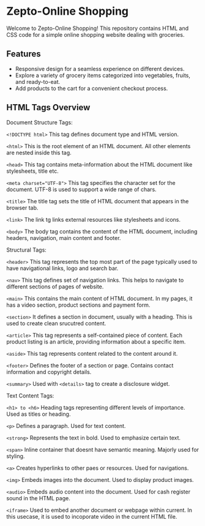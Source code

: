 # Zepto-Online Shopping

Welcome to Zepto-Online Shopping! This repository contains HTML and CSS code for a simple online shopping website dealing with groceries.


## Features

- Responsive design for a seamless experience on different devices.
- Explore a variety of grocery items categorized into vegetables, fruits, and ready-to-eat.
- Add products to the cart for a convenient checkout process.


## HTML Tags Overview

Document Structure Tags:

`<!DOCTYPE html>`
This tag defines document type and HTML version.

`<html>`
This is the root element of an HTML document. All other elements are nested inside this tag.

`<head>`
This tag contains meta-information about the HTML document like stylesheets, title etc.

`<meta charset="UTF-8">`
This tag specifies the character set for the document. UTF-8 is used to support a wide range of chars.

`<title>`
The title tag sets the title of HTML document that appears in the browser tab.

`<link>`
The link tg links external resources like stylesheets and icons.

`<body>`
The body tag contains the content of the HTML document, including headers, navigation, main content and footer.

Structural Tags:

`<header>`
This tag represents the top most part of the page typically used to have navigational links, logo and search bar. 

`<nav>`
This tag defines set of navigation links. This helps to navigate to different sections of pages of website.

`<main>`
This contains the main content of HTML document. In my pages, it has a video section, product sections and payment form.

`<section>`
It defines a section in document, usually with a heading. This is used to create clean srucutred content.

`<article>`
This tag represents a self-contained piece of content. Each product listing is an article, providing information about a specific item. 

`<aside>`
This tag represents content related to the content around it.

`<footer>`
Defines the footer of a section or page. Contains contact information and copyright details.

`<summary>`
Used with `<details>` tag to create a disclosure widget.


Text Content Tags:

`<h1> to <h6>`
Heading tags representing different levels of importance. Used as titles or heading. 

`<p>`
Defines a paragraph. Used for text content.

`<strong>`
Represents the text in bold. Used to emphasize certain text.

`<span>`
Inline container that doesnt have semantic meaning. Majorly used for styling.

`<a>`
Creates hyperlinks to other paes or resources. Used for navigations.

`<img>`
Embeds images into the document. Used to display product images. 

`<audio>`
Embeds audio content into the document. Used for cash register sound in the HTML page.

`<iframe>`
Used to embed another document or webpage within current. In this usecase, it is used to incoporate video in the current HTML file.